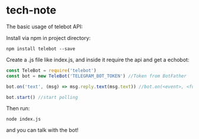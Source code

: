 # tech-note

The basic usage of telebot API:

Install via npm in project directory:
```
npm install telebot --save
```

Create a .js file like index.js, and inside it require the api and get a echobot:
```javascript
const TeleBot = require('telebot')
const bot = new TeleBot('TELEGRAM_BOT_TOKEN') //Token from BotFather

bot.on('text', (msg) => msg.reply.text(msg.text)) //bot.on(<event>, <function>) handles telebot events

bot.start() //start polling
```

Then run:
```
node index.js
```
and you can talk with the bot!
